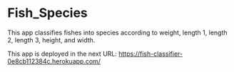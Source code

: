# Fish_Species

This app classifies fishes into species according to weight, length 1, length 2, length 3, height, and width.

This app is deployed in the next URL:
https://fish-classifier-0e8cb112384c.herokuapp.com/

